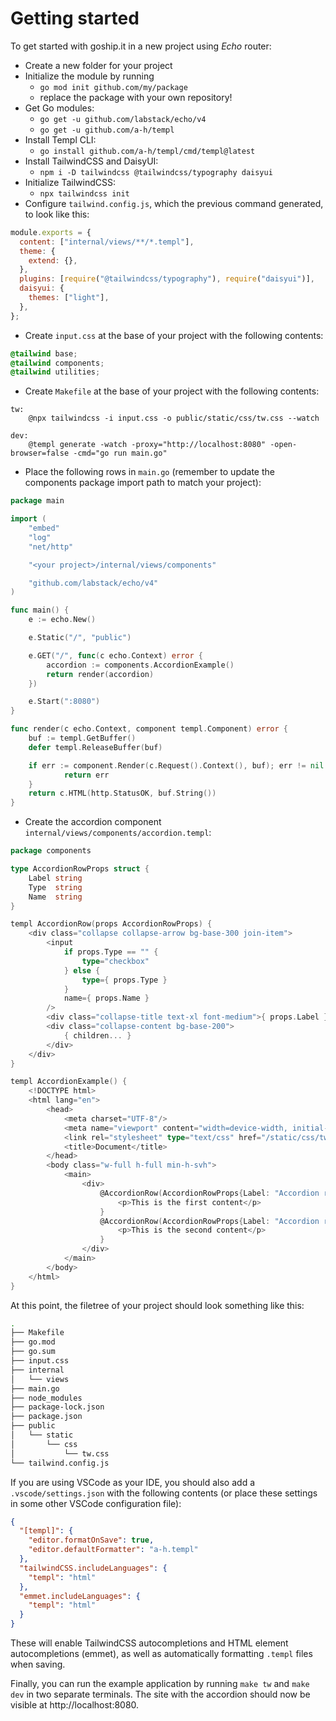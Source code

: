 # Getting started

To get started with goship.it in a new project using _Echo_ router:

- Create a new folder for your project
- Initialize the module by running
  - `go mod init github.com/my/package`
  - replace the package with your own repository!
- Get Go modules:
  - `go get -u github.com/labstack/echo/v4`
  - `go get -u github.com/a-h/templ`
- Install Templ CLI:
  - `go install github.com/a-h/templ/cmd/templ@latest`
- Install TailwindCSS and DaisyUI:
  - `npm i -D tailwindcss @tailwindcss/typography daisyui`
- Initialize TailwindCSS:
  - `npx tailwindcss init`
- Configure `tailwind.config.js`, which the previous command generated, to look like this:

```javascript
module.exports = {
  content: ["internal/views/**/*.templ"],
  theme: {
    extend: {},
  },
  plugins: [require("@tailwindcss/typography"), require("daisyui")],
  daisyui: {
    themes: ["light"],
  },
};
```

- Create `input.css` at the base of your project with the following contents:

```css
@tailwind base;
@tailwind components;
@tailwind utilities;
```

- Create `Makefile` at the base of your project with the following contents:

```make
tw:
	@npx tailwindcss -i input.css -o public/static/css/tw.css --watch

dev:
	@templ generate -watch -proxy="http://localhost:8080" -open-browser=false -cmd="go run main.go"
```

- Place the following rows in `main.go` (remember to update the components package import path to match your project):

```go
package main

import (
	"embed"
	"log"
	"net/http"

	"<your project>/internal/views/components"

	"github.com/labstack/echo/v4"
)

func main() {
	e := echo.New()

	e.Static("/", "public")

	e.GET("/", func(c echo.Context) error {
		accordion := components.AccordionExample()
        return render(accordion)
	})

	e.Start(":8080")
}

func render(c echo.Context, component templ.Component) error {
	buf := templ.GetBuffer()
	defer templ.ReleaseBuffer(buf)

	if err := component.Render(c.Request().Context(), buf); err != nil {
		    return err
	}
	return c.HTML(http.StatusOK, buf.String())
}

```

- Create the accordion component `internal/views/components/accordion.templ`:

```go
package components

type AccordionRowProps struct {
	Label string
	Type  string
	Name  string
}

templ AccordionRow(props AccordionRowProps) {
	<div class="collapse collapse-arrow bg-base-300 join-item">
		<input
			if props.Type == "" {
				type="checkbox"
			} else {
				type={ props.Type }
			}
			name={ props.Name }
		/>
		<div class="collapse-title text-xl font-medium">{ props.Label }</div>
		<div class="collapse-content bg-base-200">
			{ children... }
		</div>
	</div>
}

templ AccordionExample() {
	<!DOCTYPE html>
	<html lang="en">
		<head>
			<meta charset="UTF-8"/>
			<meta name="viewport" content="width=device-width, initial-scale=1.0"/>
			<link rel="stylesheet" type="text/css" href="/static/css/tw.css"/>
			<title>Document</title>
		</head>
		<body class="w-full h-full min-h-svh">
			<main>
				<div>
					@AccordionRow(AccordionRowProps{Label: "Accordion row 1", Type: "checkbox"}) {
						<p>This is the first content</p>
					}
					@AccordionRow(AccordionRowProps{Label: "Accordion row 2", Type: "checkbox") {
						<p>This is the second content</p>
					}
				</div>
			</main>
		</body>
	</html>
}
```

At this point, the filetree of your project should look something like this:

```sh
.
├── Makefile
├── go.mod
├── go.sum
├── input.css
├── internal
│   └── views
├── main.go
├── node_modules
├── package-lock.json
├── package.json
├── public
│   └── static
│       └── css
│           └── tw.css
└── tailwind.config.js
```

If you are using VSCode as your IDE, you should also add a `.vscode/settings.json` with the following contents (or place these settings in some other VSCode configuration file):

```json
{
  "[templ]": {
    "editor.formatOnSave": true,
    "editor.defaultFormatter": "a-h.templ"
  },
  "tailwindCSS.includeLanguages": {
    "templ": "html"
  },
  "emmet.includeLanguages": {
    "templ": "html"
  }
}
```

These will enable TailwindCSS autocompletions and HTML element autocompletions (emmet), as well as automatically formatting `.templ` files when saving.

Finally, you can run the example application by running `make tw` and `make dev` in two separate terminals. The site with the accordion should now be visible at http://localhost:8080.
